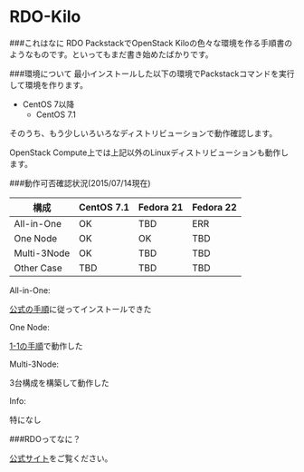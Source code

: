 # RDO-Kilo

###これはなに
RDO PackstackでOpenStack Kiloの色々な環境を作る手順書のようなものです。といってもまだ書き始めたばかりです。

###環境について
最小インストールした以下の環境でPackstackコマンドを実行して環境を作ります。

- CentOS 7以降
  - CentOS 7.1

そのうち、もう少しいろいろなディストリビューションで動作確認します。

OpenStack Compute上では上記以外のLinuxディストリビューションも動作します。

###動作可否確認状況(2015/07/14現在)

構成             | CentOS 7.1   | Fedora 21   | Fedora 22   
--------------- | ------------ | ----------- | ----------- 
All-in-One      | OK           | TBD         | ERR        
One Node        | OK           | OK          | TBD        
Multi-3Node     | OK           | TBD         | TBD        
Other Case      | TBD          | TBD         | TBD        

All-in-One:

[公式の手順](https://www.rdoproject.org/Quickstart)に従ってインストールできた

One Node:

[1-1の手順](1-1-RDO-QuickStart-Local.md)で動作した

Multi-3Node:

3台構成を構築して動作した

Info:

特になし

###RDOってなに？

[公式サイト](https://www.rdoproject.org/Main_Page)をご覧ください。

